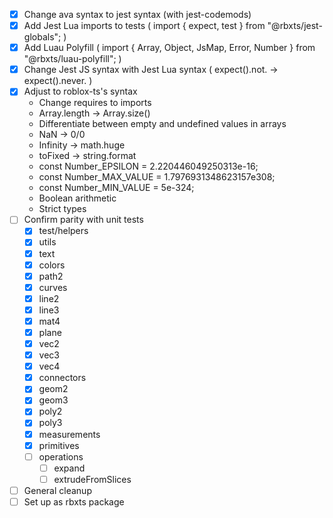 - [x] Change ava syntax to jest syntax (with jest-codemods)
- [x] Add Jest Lua imports to tests (  import { expect, test } from "@rbxts/jest-globals";  )
- [x] Add Luau Polyfill (  import { Array, Object, JsMap, Error, Number } from "@rbxts/luau-polyfill";  )
- [x] Change Jest JS syntax with Jest Lua syntax (  expect().not. -> expect().never.  )
- [x] Adjust to roblox-ts's syntax
  - Change requires to imports
  - Array.length -> Array.size()
  - Differentiate between empty and undefined values in arrays
  - NaN -> 0/0
  - Infinity -> math.huge
  - toFixed -> string.format
  - const Number_EPSILON = 2.220446049250313e-16;
  - const Number_MAX_VALUE = 1.7976931348623157e308;
  - const Number_MIN_VALUE = 5e-324;
  - Boolean arithmetic
  - Strict types
- [ ] Confirm parity with unit tests
  - [x] test/helpers
  - [x] utils
  - [x] text
  - [x] colors
  - [x] path2
  - [x] curves
  - [x] line2
  - [x] line3
  - [x] mat4
  - [x] plane
  - [x] vec2
  - [x] vec3
  - [x] vec4
  - [x] connectors
  - [x] geom2
  - [x] geom3
  - [x] poly2
  - [x] poly3
  - [x] measurements
  - [x] primitives
  - [ ] operations
    - [ ] expand
    - [ ] extrudeFromSlices
- [ ] General cleanup
- [ ] Set up as rbxts package
